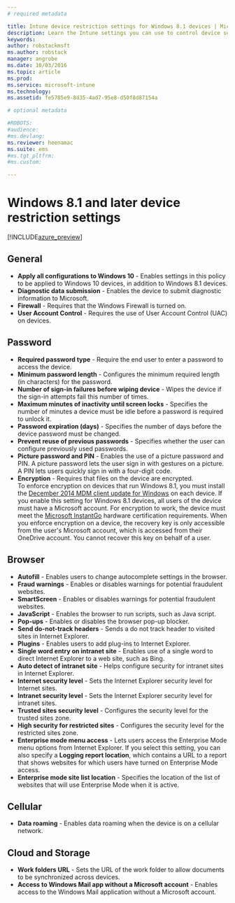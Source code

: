 ```yaml
---
# required metadata

title: Intune device restriction settings for Windows 8.1 devices | Microsoft Docs
description: Learn the Intune settings you can use to control device settings and functionality on Windows 8.1 devices.
keywords:
author: robstackmsft
ms.author: robstack
manager: angrobe
ms.date: 10/03/2016
ms.topic: article
ms.prod:
ms.service: microsoft-intune
ms.technology:
ms.assetid: fe5785e9-8d35-4ad7-95e8-d50f8d87154a

# optional metadata

#ROBOTS:
#audience:
#ms.devlang:
ms.reviewer: heenamac
ms.suite: ems
#ms.tgt_pltfrm:
#ms.custom:

---
```


# Windows 8.1 and later device restriction settings

[!INCLUDE[azure_preview](../includes/azure_preview.md)]

## General	
- 	**Apply all configurations to Windows 10** - Enables settings in this policy to be applied to Windows 10 devices, in addition to Windows 8.1 devices.	
- 	**Diagnostic data submission** - Enables the device to submit diagnostic information to Microsoft.	
- 	**Firewall** - Requires that the Windows Firewall is turned on.	
- 	**User Account Control** - Requires the use of User Account Control (UAC) on devices.	
## Password
- 	**Required password type** - Require the end user to enter a password to access the device.	
- 	**Minimum password length** - Configures the minimum required length (in characters) for the password.	
- 	**Number of sign-in failures before wiping device** - Wipes the device if the sign-in attempts fail this number of times.	
- 	**Maximum minutes of inactivity until screen locks** - Specifies the number of minutes a device must be idle before a password is required to unlock it.	
- 	**Password expiration (days)** - Specifies the number of days before the device password must be changed. 
- 	**Prevent reuse of previous passwords** - Specifies whether the user can configure previously used passwords.	
- 	**Picture password and PIN** - Enables the use of a picture password and PIN. A picture password lets the user sign in with gestures on a picture. A PIN lets users quickly sign in with a four-digit code.	
- 	**Encryption** - Requires that files on the device are encrypted.<br>To enforce encryption on devices that run Windows 8.1, you must install the [December 2014 MDM client update for Windows](https://support.microsoft.com/en-us/kb/3013816) on each device.
If you enable this setting for Windows 8.1 devices, all users of the device must have a Microsoft account.
For encryption to work, the device must meet the [Microsoft InstantGo](https://blogs.windows.com/windowsexperience/2014/06/19/instantgo-a-better-way-to-sleep/#IBHULcTfI4PokO8X.97) hardware certification requirements.
When you enforce encryption on a device, the recovery key is only accessible from the user's Microsoft account, which is accessed from their OneDrive account. You cannot recover this key on behalf of a user. 	



## Browser	
- 	**Autofill** - Enables users to change autocomplete settings in the browser.	
- 	**Fraud warnings** - Enables or disables warnings for potential fraudulent websites.	
- 	**SmartScreen** - Enables or disables warnings for potential fraudulent websites.	
- 	**JavaScript** - Enables the browser to run scripts, such as Java script.	
- 	**Pop-ups** - Enables or disables the browser pop-up blocker.	
- 	**Send do-not-track headers** - Sends a do not track header to visited sites in Internet Explorer.	
- 	**Plugins** - Enables users to add plug-ins to Internet Explorer.	
- 	**Single word entry on intranet site** - Enables use of a single word to direct Internet Explorer to a web site, such as Bing.	
- 	**Auto detect of intranet site** - Helps configure security for intranet sites in Internet Explorer.	
- 	**Internet security level** - Sets the Internet Explorer security level for Internet sites.
- 	**Intranet security level** - Sets the Internet Explorer security level for intranet sites.	
- 	**Trusted sites security level** - Configures the security level for the trusted sites zone.	
- 	**High security for restricted sites** - Configures the security level for the restricted sites zone.	
- 	**Enterprise mode menu access** - Lets users access the Enterprise Mode menu options from Internet Explorer.
If you select this setting, you can also specify a **Logging report location**, which contains a URL to a report that shows websites for which users have turned on Enterprise Mode access.	
- 	**Enterprise mode site list location** - Specifies the location of the list of websites that will use Enterprise Mode when it is active.	
## Cellular
- 	**Data roaming** - Enables data roaming when the device is on a cellular network.	
## Cloud and Storage	
- 	**Work folders URL** - Sets the URL of the work folder to allow documents to be synchronized across devices.
- 	**Access to Windows Mail app without a Microsoft account** - Enables access to the Windows Mail application without a Microsoft account. 	
